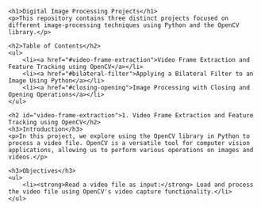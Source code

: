 <!DOCTYPE html>
<html lang="en">
<head>
    <meta charset="UTF-8">
    <meta name="viewport" content="width=device-width, initial-scale=1.0">
    <title>Digital Image Processing Projects</title>
</head>
<body>

    <h1>Digital Image Processing Projects</h1>
    <p>This repository contains three distinct projects focused on different image-processing techniques using Python and the OpenCV library.</p>

    <h2>Table of Contents</h2>
    <ul>
        <li><a href="#video-frame-extraction">Video Frame Extraction and Feature Tracking using OpenCV</a></li>
        <li><a href="#bilateral-filter">Applying a Bilateral Filter to an Image Using Python</a></li>
        <li><a href="#closing-opening">Image Processing with Closing and Opening Operations</a></li>
    </ul>

    <h2 id="video-frame-extraction">1. Video Frame Extraction and Feature Tracking using OpenCV</h2>
    <h3>Introduction</h3>
    <p>In this project, we explore using the OpenCV library in Python to process a video file. OpenCV is a versatile tool for computer vision applications, allowing us to perform various operations on images and videos.</p>

    <h3>Objectives</h3>
    <ul>
        <li><strong>Read a video file as input:</strong> Load and process the video file using OpenCV's video capture functionality.</li>
    </ul>

</body>
</html>
